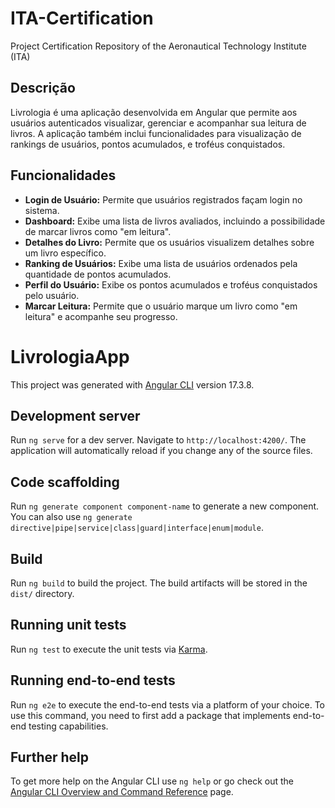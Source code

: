 # ITA-Certification
Project Certification Repository of the Aeronautical Technology Institute (ITA)

## Descrição

Livrologia é uma aplicação desenvolvida em Angular que permite aos usuários autenticados visualizar, gerenciar e acompanhar sua leitura de livros. A aplicação também inclui funcionalidades para visualização de rankings de usuários, pontos acumulados, e troféus conquistados.

## Funcionalidades

- **Login de Usuário:** Permite que usuários registrados façam login no sistema.
- **Dashboard:** Exibe uma lista de livros avaliados, incluindo a possibilidade de marcar livros como "em leitura".
- **Detalhes do Livro:** Permite que os usuários visualizem detalhes sobre um livro específico.
- **Ranking de Usuários:** Exibe uma lista de usuários ordenados pela quantidade de pontos acumulados.
- **Perfil do Usuário:** Exibe os pontos acumulados e troféus conquistados pelo usuário.
- **Marcar Leitura:** Permite que o usuário marque um livro como "em leitura" e acompanhe seu progresso.

# LivrologiaApp

This project was generated with [Angular CLI](https://github.com/angular/angular-cli) version 17.3.8.

## Development server

Run `ng serve` for a dev server. Navigate to `http://localhost:4200/`. The application will automatically reload if you change any of the source files.

## Code scaffolding

Run `ng generate component component-name` to generate a new component. You can also use `ng generate directive|pipe|service|class|guard|interface|enum|module`.

## Build

Run `ng build` to build the project. The build artifacts will be stored in the `dist/` directory.

## Running unit tests

Run `ng test` to execute the unit tests via [Karma](https://karma-runner.github.io).

## Running end-to-end tests

Run `ng e2e` to execute the end-to-end tests via a platform of your choice. To use this command, you need to first add a package that implements end-to-end testing capabilities.

## Further help

To get more help on the Angular CLI use `ng help` or go check out the [Angular CLI Overview and Command Reference](https://angular.io/cli) page.
